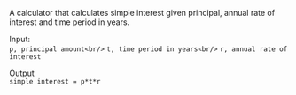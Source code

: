 A calculator that calculates simple interest given principal, annual rate of interest and time period in years.

Input:<br/>
```p, principal amount<br/>```
```t, time period in years<br/>```
```r, annual rate of interest```

Output<br/>
```simple interest = p*t*r```
   
